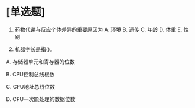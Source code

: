 # [单选题]
1. 药物代谢与反应个体差异的重要原因为 
A. 环境
B. 遗传 
C. 年龄 
D. 体重 
E. 性别 

1. 机器字长是指()。

A.
存储器单元和寄存器的位数

B.
CPU控制总线根数

C.
CPU地址总线位数

D.
CPU一次能处理的数据位数